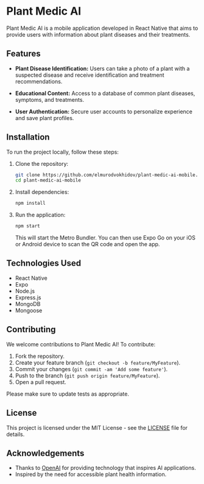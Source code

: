 # Plant Medic AI

Plant Medic AI is a mobile application developed in React Native that aims to provide users with information about plant diseases and their treatments.

## Features

- **Plant Disease Identification:** Users can take a photo of a plant with a suspected disease and receive identification and treatment recommendations.
  
- **Educational Content:** Access to a database of common plant diseases, symptoms, and treatments.
  
- **User Authentication:** Secure user accounts to personalize experience and save plant profiles.

## Installation

To run the project locally, follow these steps:

1. Clone the repository:
   ```bash
   git clone https://github.com/elmurodvokhidov/plant-medic-ai-mobile.git
   cd plant-medic-ai-mobile
   ```

2. Install dependencies:
   ```bash
   npm install
   ```

3. Run the application:
   ```bash
   npm start
   ```
   This will start the Metro Bundler. You can then use Expo Go on your iOS or Android device to scan the QR code and open the app.

## Technologies Used

- React Native
- Expo
- Node.js
- Express.js
- MongoDB
- Mongoose

## Contributing

We welcome contributions to Plant Medic AI! To contribute:

1. Fork the repository.
2. Create your feature branch (`git checkout -b feature/MyFeature`).
3. Commit your changes (`git commit -am 'Add some feature'`).
4. Push to the branch (`git push origin feature/MyFeature`).
5. Open a pull request.

Please make sure to update tests as appropriate.

## License

This project is licensed under the MIT License - see the [LICENSE](LICENSE) file for details.

## Acknowledgements

- Thanks to [OpenAI](https://openai.com) for providing technology that inspires AI applications.
- Inspired by the need for accessible plant health information.